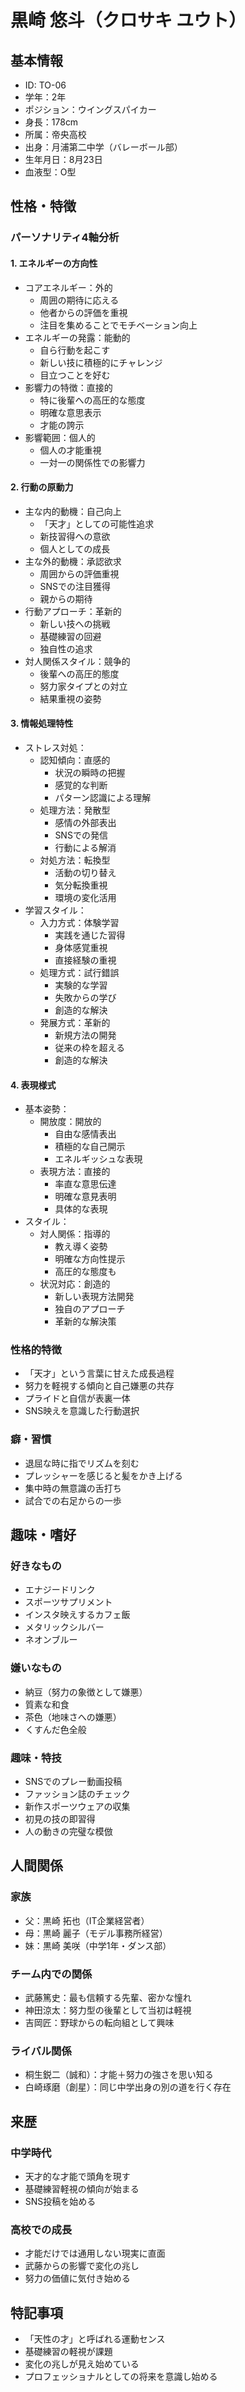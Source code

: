 # 黒崎 悠斗（クロサキ ユウト）

## 基本情報

- ID: TO-06
- 学年：2年
- ポジション：ウイングスパイカー
- 身長：178cm
- 所属：帝央高校
- 出身：月浦第二中学（バレーボール部）
- 生年月日：8月23日
- 血液型：O型

## 性格・特徴

### パーソナリティ4軸分析

#### 1. エネルギーの方向性

- コアエネルギー：外的
  - 周囲の期待に応える
  - 他者からの評価を重視
  - 注目を集めることでモチベーション向上
- エネルギーの発露：能動的
  - 自ら行動を起こす
  - 新しい技に積極的にチャレンジ
  - 目立つことを好む
- 影響力の特徴：直接的
  - 特に後輩への高圧的な態度
  - 明確な意思表示
  - 才能の誇示
- 影響範囲：個人的
  - 個人の才能重視
  - 一対一の関係性での影響力

#### 2. 行動の原動力

- 主な内的動機：自己向上
  - 「天才」としての可能性追求
  - 新技習得への意欲
  - 個人としての成長
- 主な外的動機：承認欲求
  - 周囲からの評価重視
  - SNSでの注目獲得
  - 親からの期待
- 行動アプローチ：革新的
  - 新しい技への挑戦
  - 基礎練習の回避
  - 独自性の追求
- 対人関係スタイル：競争的
  - 後輩への高圧的態度
  - 努力家タイプとの対立
  - 結果重視の姿勢

#### 3. 情報処理特性

- ストレス対処：
  - 認知傾向：直感的
    - 状況の瞬時の把握
    - 感覚的な判断
    - パターン認識による理解
  - 処理方法：発散型
    - 感情の外部表出
    - SNSでの発信
    - 行動による解消
  - 対処方法：転換型
    - 活動の切り替え
    - 気分転換重視
    - 環境の変化活用
- 学習スタイル：
  - 入力方式：体験学習
    - 実践を通じた習得
    - 身体感覚重視
    - 直接経験の重視
  - 処理方式：試行錯誤
    - 実験的な学習
    - 失敗からの学び
    - 創造的な解決
  - 発展方式：革新的
    - 新規方法の開発
    - 従来の枠を超える
    - 創造的な解決

#### 4. 表現様式

- 基本姿勢：
  - 開放度：開放的
    - 自由な感情表出
    - 積極的な自己開示
    - エネルギッシュな表現
  - 表現方法：直接的
    - 率直な意思伝達
    - 明確な意見表明
    - 具体的な表現
- スタイル：
  - 対人関係：指導的
    - 教え導く姿勢
    - 明確な方向性提示
    - 高圧的な態度も
  - 状況対応：創造的
    - 新しい表現方法開発
    - 独自のアプローチ
    - 革新的な解決策

### 性格的特徴

- 「天才」という言葉に甘えた成長過程
- 努力を軽視する傾向と自己嫌悪の共存
- プライドと自信が表裏一体
- SNS映えを意識した行動選択

### 癖・習慣

- 退屈な時に指でリズムを刻む
- プレッシャーを感じると髪をかき上げる
- 集中時の無意識の舌打ち
- 試合での右足からの一歩

## 趣味・嗜好

### 好きなもの

- エナジードリンク
- スポーツサプリメント
- インスタ映えするカフェ飯
- メタリックシルバー
- ネオンブルー

### 嫌いなもの

- 納豆（努力の象徴として嫌悪）
- 質素な和食
- 茶色（地味さへの嫌悪）
- くすんだ色全般

### 趣味・特技

- SNSでのプレー動画投稿
- ファッション誌のチェック
- 新作スポーツウェアの収集
- 初見の技の即習得
- 人の動きの完璧な模倣

## 人間関係

### 家族

- 父：黒崎 拓也（IT企業経営者）
- 母：黒崎 麗子（モデル事務所経営）
- 妹：黒崎 美咲（中学1年・ダンス部）

### チーム内での関係

- 武藤篤史：最も信頼する先輩、密かな憧れ
- 神田涼太：努力型の後輩として当初は軽視
- 吉岡匠：野球からの転向組として興味

### ライバル関係

- 桐生鋭二（誠和）：才能＋努力の強さを思い知る
- 白崎琢磨（創星）：同じ中学出身の別の道を行く存在

## 来歴

### 中学時代

- 天才的な才能で頭角を現す
- 基礎練習軽視の傾向が始まる
- SNS投稿を始める

### 高校での成長

- 才能だけでは通用しない現実に直面
- 武藤からの影響で変化の兆し
- 努力の価値に気付き始める

## 特記事項

- 「天性の才」と呼ばれる運動センス
- 基礎練習の軽視が課題
- 変化の兆しが見え始めている
- プロフェッショナルとしての将来を意識し始める
